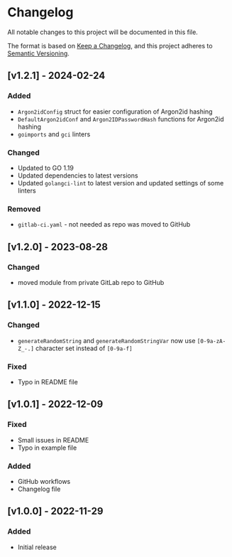 # Changelog
All notable changes to this project will be documented in this file.

The format is based on [Keep a Changelog](https://keepachangelog.com/en/1.0.0/),
and this project adheres to [Semantic Versioning](https://semver.org/spec/v2.0.0.html).

## [v1.2.1] - 2024-02-24

### Added
- `Argon2idConfig` struct for easier configuration of Argon2id hashing
- `DefaultArgon2idConf` and `Argon2IDPasswordHash` functions for Argon2id hashing
- `goimports` and `gci` linters

### Changed
- Updated to GO 1.19
- Updated dependencies to latest versions
- Updated `golangci-lint` to latest version and updated settings of some linters

### Removed
- `gitlab-ci.yaml` - not needed as repo was moved to GitHub

## [v1.2.0] - 2023-08-28

### Changed
- moved module from private GitLab repo to GitHub

## [v1.1.0] - 2022-12-15

### Changed
- `generateRandomString` and `generateRandomStringVar` now use `[0-9a-zA-Z_-.]` character set instead of `[0-9a-f]`

### Fixed 
- Typo in README file

## [v1.0.1] - 2022-12-09

### Fixed
- Small issues in README
- Typo in example file

### Added
- GitHub workflows
- Changelog file

## [v1.0.0] - 2022-11-29

### Added
- Initial release
